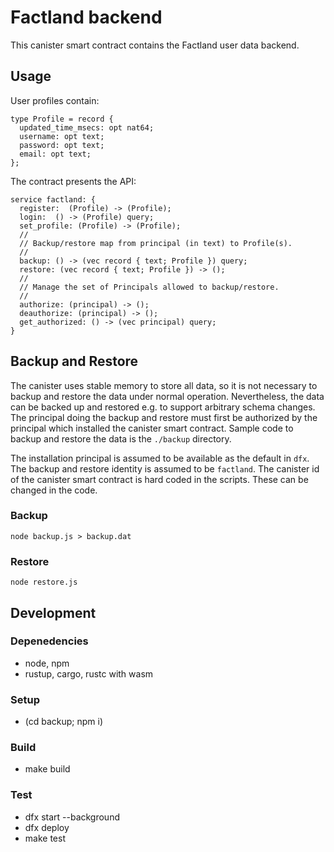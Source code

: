 # Factland backend

This canister smart contract contains the Factland user data backend.

## Usage

User profiles contain:

```
type Profile = record {
  updated_time_msecs: opt nat64;
  username: opt text;
  password: opt text;
  email: opt text;
};
```

The contract presents the API:

```
service factland: {
  register:  (Profile) -> (Profile);
  login:  () -> (Profile) query;
  set_profile: (Profile) -> (Profile);
  //
  // Backup/restore map from principal (in text) to Profile(s).
  //
  backup: () -> (vec record { text; Profile }) query;
  restore: (vec record { text; Profile }) -> ();
  //
  // Manage the set of Principals allowed to backup/restore.
  //
  authorize: (principal) -> ();
  deauthorize: (principal) -> ();
  get_authorized: () -> (vec principal) query;
}
```

## Backup and Restore

The canister uses stable memory to store all data, so it is not necessary to backup and restore the data under normal operation.  Nevertheless, the data can be backed up and restored e.g. to support arbitrary schema changes. The principal doing the backup and restore must first be authorized by the principal which installed the canister smart contract.  Sample code to backup and restore the data is the `./backup` directory.

The installation principal is assumed to be available as the default in `dfx`.  The backup and restore identity is assumed to be `factland`.  The canister id of the canister smart contract is hard coded in the scripts.  These can be changed in the code.

### Backup

```
node backup.js > backup.dat
```

### Restore

```
node restore.js
```

## Development

### Depenedencies

* node, npm
* rustup, cargo, rustc with wasm

### Setup

* (cd backup; npm i)

### Build

* make build

### Test

* dfx start --background
* dfx deploy
* make test
